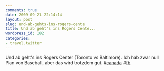 ```yaml
---
comments: true
date: 2009-09-21 22:14:14
layout: post
slug: und-ab-gehts-ins-rogers-cente
title: Und ab geht's ins Rogers Cente...
wordpress_id: 182
categories:
- travel.twitter
---
```


Und ab geht's ins Rogers Center (Toronto vs Baltimore). Ich hab zwar null Plan von Baseball, aber das wird trotzdem gut. #[canada](http://search.twitter.com/search?q=%23canada) #[fb](http://search.twitter.com/search?q=%23fb)
